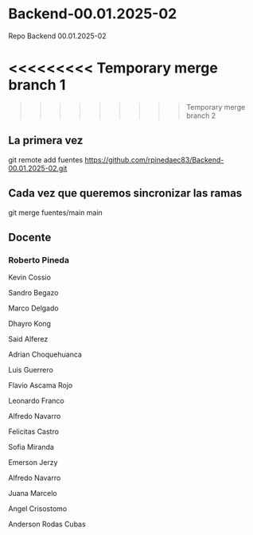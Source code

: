 # Backend-00.01.2025-02
Repo Backend 00.01.2025-02

<<<<<<<<< Temporary merge branch 1
=========

>>>>>>>>> Temporary merge branch 2
## La primera vez
git remote add fuentes https://github.com/rpinedaec83/Backend-00.01.2025-02.git


## Cada vez que queremos sincronizar las ramas


git merge fuentes/main main




## Docente
### Roberto Pineda

Kevin Cossio

Sandro Begazo

Marco Delgado

Dhayro Kong

Said Alferez

Adrian Choquehuanca 

Luis Guerrero

Flavio Ascama Rojo

Leonardo Franco

Alfredo Navarro

Felicitas Castro

Sofia Miranda

Emerson Jerzy

Alfredo Navarro

Juana Marcelo 


Angel Crisostomo


Anderson Rodas Cubas

